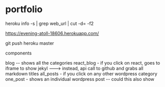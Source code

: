 # portfolio

heroku info -s | grep web_url | cut -d= -f2

https://evening-atoll-18606.herokuapp.com/

git push heroku master

components

blog -- shows all the categories
react_blog - if you click on react, goes to iframe to show jekyl
---> instead, api call to github and grabs all markdown titles
all_posts - if you click on any other wordpress category
one_post - shows an individual wordpress post -- could this also show

